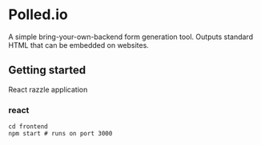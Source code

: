 # Polled.io

A simple bring-your-own-backend form generation tool. Outputs standard HTML that can be embedded on websites.

## Getting started

React razzle application

### react

```
cd frontend
npm start # runs on port 3000
```
